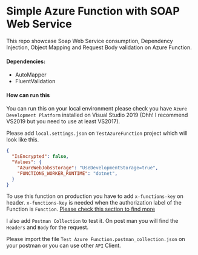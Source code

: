 # Simple Azure Function with SOAP Web Service

This repo showcase Soap Web Service consumption, Dependency Injection, Object Mapping and Request Body validation on Azure Function.

#### Dependencies:

* AutoMapper
* FluentValidation

#### How can run this

You can run this on your local environment please check you have `Azure Development Platform` installed on Visual Studio 2019 (Ohh! I recommend VS2019 but you need to use at least VS2017).

Please add `local.settings.json` on `TestAzureFunction` project which will look like this.

```json
{
  "IsEncrypted": false,
  "Values": {
    "AzureWebJobsStorage": "UseDevelopmentStorage=true",
    "FUNCTIONS_WORKER_RUNTIME": "dotnet",
  }
}
```
To use this function on production you have to add `x-functions-key` on header. `x-functions-key` is needed when the authorization label of the Function is `Function`.
[Please check this section to find more](https://docs.microsoft.com/en-us/azure/azure-functions/functions-bindings-http-webhook-trigger?tabs=csharp#api-key-authorization)

I also add `Postman Collection` to test it. On post man you will find the `Headers` and `Body` for the request.

Please import the file `Test Azure Function.postman_collection.json` on your postman or you can use other `API` Client.  